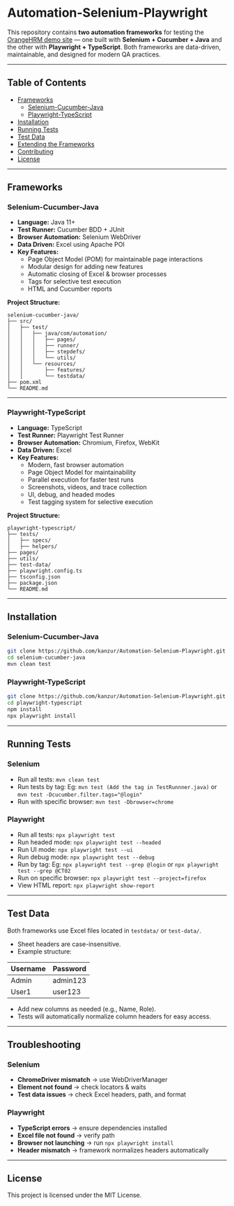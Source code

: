 # Automation-Selenium-Playwright

This repository contains **two automation frameworks** for testing the [OrangeHRM demo site](https://opensource-demo.orangehrmlive.com/) — one built with **Selenium + Cucumber + Java** and the other with **Playwright + TypeScript**. Both frameworks are data-driven, maintainable, and designed for modern QA practices.

---

## Table of Contents

- [Frameworks](#frameworks)
  - [Selenium-Cucumber-Java](#selenium-cucumber-java)
  - [Playwright-TypeScript](#playwright-typescript)
- [Installation](#installation)
- [Running Tests](#running-tests)
- [Test Data](#test-data)
- [Extending the Frameworks](#extending-the-frameworks)
- [Contributing](#contributing)
- [License](#license)

---

## Frameworks

### Selenium-Cucumber-Java

- **Language:** Java 11+
- **Test Runner:** Cucumber BDD + JUnit
- **Browser Automation:** Selenium WebDriver
- **Data Driven:** Excel using Apache POI
- **Key Features:**
  - Page Object Model (POM) for maintainable page interactions
  - Modular design for adding new features
  - Automatic closing of Excel & browser processes
  - Tags for selective test execution
  - HTML and Cucumber reports

**Project Structure:**

```
selenium-cucumber-java/
├── src/
│   ├── test/
│   │   ├── java/com/automation/
│   │   │   ├── pages/
│   │   │   ├── runner/
│   │   │   ├── stepdefs/
│   │   │   └── utils/
│   │   └── resources/
│   │       ├── features/
│   │       └── testdata/
├── pom.xml
└── README.md
```

---

### Playwright-TypeScript

- **Language:** TypeScript
- **Test Runner:** Playwright Test Runner
- **Browser Automation:** Chromium, Firefox, WebKit
- **Data Driven:** Excel
- **Key Features:**
  - Modern, fast browser automation
  - Page Object Model for maintainability
  - Parallel execution for faster test runs
  - Screenshots, videos, and trace collection
  - UI, debug, and headed modes
  - Test tagging system for selective execution

**Project Structure:**

```
playwright-typescript/
├── tests/
│   ├── specs/
│   ├── helpers/
├── pages/
├── utils/
├── test-data/
├── playwright.config.ts
├── tsconfig.json
├── package.json
└── README.md
```

---

## Installation

### Selenium-Cucumber-Java

```bash
git clone https://github.com/kanzur/Automation-Selenium-Playwright.git
cd selenium-cucumber-java
mvn clean test
```

### Playwright-TypeScript

```bash
git clone https://github.com/kanzur/Automation-Selenium-Playwright.git
cd playwright-typescript
npm install
npx playwright install
```

---

## Running Tests

### Selenium

- Run all tests: `mvn clean test`
- Run tests by tag: Eg: `mvn test (Add the tag in TestRunnner.java)` or `mvn test -Dcucumber.filter.tags="@login"`
- Run with specific browser: `mvn test -Dbrowser=chrome`

### Playwright

- Run all tests: `npx playwright test`
- Run headed mode: `npx playwright test --headed`
- Run UI mode: `npx playwright test --ui`
- Run debug mode: `npx playwright test --debug`
- Run by tag: Eg: `npx playwright test --grep @login` or `npx playwright test --grep @CT02`
- Run on specific browser: `npx playwright test --project=firefox`
- View HTML report: `npx playwright show-report`

---

## Test Data

Both frameworks use Excel files located in `testdata/` or `test-data/`.

- Sheet headers are case-insensitive.
- Example structure:

| Username | Password  |
|----------|-----------|
| Admin    | admin123  |
| User1    | user123   |

- Add new columns as needed (e.g., Name, Role).
- Tests will automatically normalize column headers for easy access.

---

## Troubleshooting

### Selenium

- **ChromeDriver mismatch** → use WebDriverManager
- **Element not found** → check locators & waits
- **Test data issues** → check Excel headers, path, and format

### Playwright

- **TypeScript errors** → ensure dependencies installed
- **Excel file not found** → verify path
- **Browser not launching** → run `npx playwright install`
- **Header mismatch** → framework normalizes headers automatically

---

## License

This project is licensed under the MIT License.
